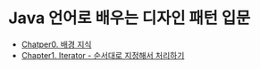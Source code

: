 # Java 언어로 배우는 디자인 패턴 입문

- [Chatper0. 배경 지식](./Chapter0/README.md)
- [Chapter1. Iterator - 순서대로 지정해서 처리하기](./Chapter1/README.md)

